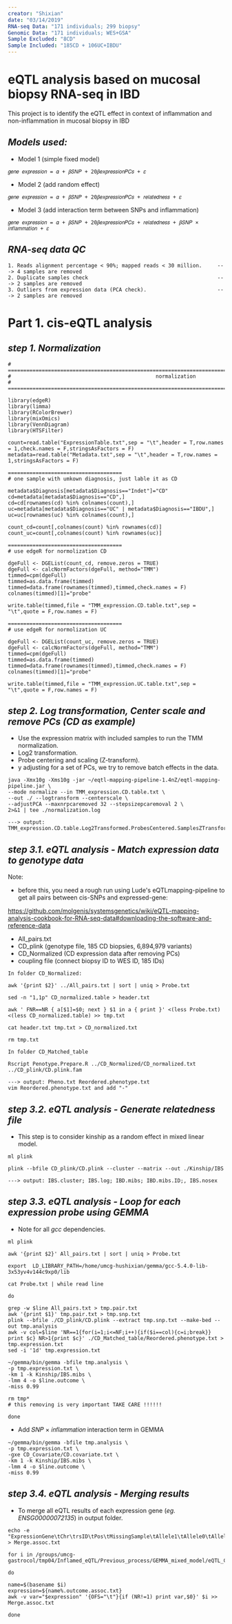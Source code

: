 ```yaml
---
creator: "Shixian"
date: "03/14/2019"
RNA-seq Data: "171 individuals; 299 biopsy"
Genomic Data: "171 individuals; WES+GSA"
Sample Excluded: "8CD"
Sample Included: "185CD + 106UC+IBDU"
---
```


# eQTL analysis based on mucosal biopsy RNA-seq in IBD

This project is to identify the eQTL effect in context of inflammation and non-inflammation in mucosal biopsy in IBD



*Models used:*
---
 - Model 1 (simple fixed model)
```
𝑔𝑒𝑛𝑒 𝑒𝑥𝑝𝑟𝑒𝑠𝑠𝑖𝑜𝑛 = 𝛼 + 𝛽𝑆𝑁𝑃 + 20𝛽𝑒𝑥𝑝𝑟𝑒𝑠𝑠𝑖𝑜𝑛𝑃𝐶𝑠 + 𝜀
```
 - Model 2 (add random effect)
```
𝑔𝑒𝑛𝑒 𝑒𝑥𝑝𝑟𝑒𝑠𝑠𝑖𝑜𝑛 = 𝛼 + 𝛽𝑆𝑁𝑃 + 20𝛽𝑒𝑥𝑝𝑟𝑒𝑠𝑠𝑖𝑜𝑛𝑃𝐶𝑠 + 𝑟𝑒𝑙𝑎𝑡𝑒𝑑𝑛𝑒𝑠𝑠 + 𝜀
```
 - Model 3 (add interaction term between SNPs and inflammation)
```
𝑔𝑒𝑛𝑒 𝑒𝑥𝑝𝑟𝑒𝑠𝑠𝑖𝑜𝑛 = 𝛼 + 𝛽𝑆𝑁𝑃 + 20𝛽𝑒𝑥𝑝𝑟𝑒𝑠𝑠𝑖𝑜𝑛𝑃𝐶𝑠 + 𝑟𝑒𝑙𝑎𝑡𝑒𝑑𝑛𝑒𝑠𝑠 + 𝛽𝑆𝑁𝑃 × 𝑖𝑛𝑓𝑙𝑎𝑚𝑚𝑎𝑡𝑖𝑜𝑛 + 𝜀
```


*RNA-seq data QC*
---
```
1. Reads alignment percentage < 90%; mapped reads < 30 million.     ---> 4 samples are removed
2. Duplicate samples check                                          ---> 2 samples are removed
3. Outliers from expression data (PCA check).                       ---> 2 samples are removed
```

# Part 1. cis-eQTL analysis


*step 1. Normalization*
---

```
# ==============================================================================================================
#                                               normalization
# ==============================================================================================================

library(edgeR)
library(limma)
library(RColorBrewer)
library(mixOmics)
library(VennDiagram)
library(HTSFilter)

count=read.table("ExpressionTable.txt",sep = "\t",header = T,row.names = 1,check.names = F,stringsAsFactors = F)
metadata=read.table("Metadata.txt",sep = "\t",header = T,row.names = 1,stringsAsFactors = F)
```
```
=====================================
# one sample with umkown diagnosis, just lable it as CD

metadata$Diagnosis[metadata$Diagnosis=="Indet"]="CD"
cd=metadata[metadata$Diagnosis=="CD",]
cd=cd[rownames(cd) %in% colnames(count),]
uc=metadata[metadata$Diagnosis=="UC" | metadata$Diagnosis=="IBDU",]
uc=uc[rownames(uc) %in% colnames(count),]

count_cd=count[,colnames(count) %in% rownames(cd)]
count_uc=count[,colnames(count) %in% rownames(uc)]
```
```
=====================================
# use edgeR for normolization CD

dgeFull <- DGEList(count_cd, remove.zeros = TRUE)
dgeFull <- calcNormFactors(dgeFull, method="TMM")
timmed=cpm(dgeFull)
timmed=as.data.frame(timmed)
timmed=data.frame(rownames(timmed),timmed,check.names = F)
colnames(timmed)[1]="probe"

write.table(timmed,file = "TMM_expression.CD.table.txt",sep = "\t",quote = F,row.names = F)
```
```
=====================================
# use edgeR for normolization UC

dgeFull <- DGEList(count_uc, remove.zeros = TRUE)
dgeFull <- calcNormFactors(dgeFull, method="TMM")
timmed=cpm(dgeFull)
timmed=as.data.frame(timmed)
timmed=data.frame(rownames(timmed),timmed,check.names = F)
colnames(timmed)[1]="probe"

write.table(timmed,file = "TMM_expression.UC.table.txt",sep = "\t",quote = F,row.names = F)
```


*step 2. Log transformation, Center scale and remove PCs (CD as example)*
---
- Use the expression matrix with included samples to run the TMM normalization.
- Log2 transformation.
- Probe centering and scaling (Z-transform).
- y adjusting for a set of PCs, we try to remove batch effects in the data.

```
java -Xmx10g -Xms10g -jar ~/eqtl-mapping-pipeline-1.4nZ/eqtl-mapping-pipeline.jar \
--mode normalize --in TMM_expression.CD.table.txt \
--out ./ --logtransform --centerscale \
--adjustPCA --maxnrpcaremoved 32 --stepsizepcaremoval 2 \
2>&1 | tee ./normalization.log

---> output: TMM_expression.CD.table.Log2Transformed.ProbesCentered.SamplesZTransformed.20PCAsOverSamplesRemoved.txt
```


*step 3.1. eQTL analysis - Match expression data to genotype data*
---

Note:
 - before this, you need a rough run using Lude's eQTLmapping-pipeline to get all pairs between cis-SNPs and expressed-gene:
 
 https://github.com/molgenis/systemsgenetics/wiki/eQTL-mapping-analysis-cookbook-for-RNA-seq-data#downloading-the-software-and-reference-data
 - All_pairs.txt
 - CD_plink (genotype file, 185 CD biopsies, 6,894,979 variants)
 - CD_Normalized (CD expression data after removing PCs)
 - coupling file (connect biopsy ID to WES ID, 185 IDs)

```
In folder CD_Normalized:

awk '{print $2}' ../All_pairs.txt | sort | uniq > Probe.txt

sed -n "1,1p" CD_normalized.table > header.txt

awk ' FNR==NR { a[$1]=$0; next } $1 in a { print }' <(less Probe.txt) <(less CD_normalized.table) >> tmp.txt

cat header.txt tmp.txt > CD_normalized.txt

rm tmp.txt
```
```
In folder CD_Matched_table

Rscript Penotype.Prepare.R ../CD_Normalized/CD_normalized.txt ../CD_plink/CD.plink.fam

---> output: Pheno.txt Reordered.phenotype.txt
vim Reordered.phenotype.txt and add "-"
```


*step 3.2. eQTL analysis - Generate relatedness file*
---

- This step is to consider kinship as a random effect in mixed linear model.

```
ml plink

plink --bfile CD_plink/CD.plink --cluster --matrix --out ./Kinship/IBS

---> output: IBS.cluster; IBS.log; IBD.mibs; IBD.mibs.ID;, IBS.nosex

```


*step 3.3. eQTL analysis - Loop for each expression probe using GEMMA*
---

- Note for all *gcc* dependencies. 

```
ml plink

awk '{print $2}' All_pairs.txt | sort | uniq > Probe.txt

export  LD_LIBRARY_PATH=/home/umcg-hushixian/gemma/gcc-5.4.0-lib-3x53yv4v144c9xp0/lib

cat Probe.txt | while read line

do

grep -w $line All_pairs.txt > tmp.pair.txt
awk '{print $1}' tmp.pair.txt > tmp.snp.txt
plink --bfile ./CD_plink/CD.plink --extract tmp.snp.txt --make-bed --out tmp.analysis
awk -v col=$line 'NR==1{for(i=1;i<=NF;i++){if($i==col){c=i;break}} print $c} NR>1{print $c}' ./CD_Matched_table/Reordered.phenotype.txt > tmp.expression.txt
sed -i '1d' tmp.expression.txt 

~/gemma/bin/gemma -bfile tmp.analysis \
-p tmp.expression.txt \
-km 1 -k Kinship/IBS.mibs \
-lmm 4 -o $line.outcome \
-miss 0.99

rm tmp* 
# this removing is very important TAKE CARE !!!!!!

done
```
- Add 𝑆𝑁𝑃 × 𝑖𝑛𝑓𝑙𝑎𝑚𝑚𝑎𝑡𝑖𝑜𝑛 interaction term in GEMMA
```
~/gemma/bin/gemma -bfile tmp.analysis \
-p tmp.expression.txt \
-gxe CD_Covariate/CD.covariate.txt \
-km 1 -k Kinship/IBS.mibs \
-lmm 4 -o $line.outcome \
-miss 0.99
```

*step 3.4. eQTL analysis - Merging results*
---

- To merge all eQTL results of each expression gene (*eg. ENSG00000072135*) in output folder.

```
echo -e "ExpressionGene\tChr\trsID\tPos\tMissingSample\tAllele1\tAllele0\tAllelFre\tBeta\tSE\tlogl_H1\tl_remle\tl_mle\tp_wald\tp_lrt\tp_score" > Merge.assoc.txt

for i in /groups/umcg-gastrocol/tmp04/Inflamed_eQTL/Previous_process/GEMMA_mixed_model/eQTL_CD/output/*.outcome.assoc.txt

do

name=$(basename $i)
expression=${name%.outcome.assoc.txt}
awk -v var="$expression" '{OFS="\t"}{if (NR!=1) print var,$0}' $i >> Merge.assoc.txt

done

